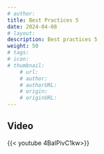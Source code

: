 ```yaml
---
# author: 
title: Best Practices 5
date: 2024-04-08
# layout: 
description: Best practices 5
weight: 50
# tags: 
# icon: 
# thumbnail: 
    # url: 
    # author: 
    # authorURL: 
    # origin: 
    # originURL: 
---
```


## Video

{{< youtube 4BaIPivC1kw>}}
